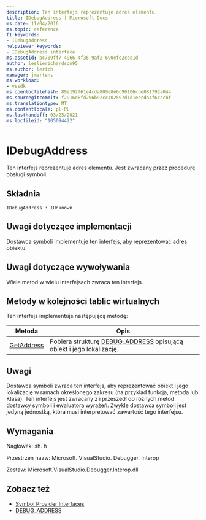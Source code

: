 ```yaml
---
description: Ten interfejs reprezentuje adres elementu.
title: IDebugAddress | Microsoft Docs
ms.date: 11/04/2016
ms.topic: reference
f1_keywords:
- IDebugAddress
helpviewer_keywords:
- IDebugAddress interface
ms.assetid: bc709ff7-4966-4f36-9af2-690efe2cea1d
author: leslierichardson95
ms.author: lerich
manager: jmartens
ms.workload:
- vssdk
ms.openlocfilehash: 89e192f61e4cda809e8e6c90106cbe081392a044
ms.sourcegitcommit: f2916d8fd296b92cc402597d1d1eecda4f6cccbf
ms.translationtype: MT
ms.contentlocale: pl-PL
ms.lasthandoff: 03/25/2021
ms.locfileid: "105094422"
---
```

# <a name="idebugaddress"></a>IDebugAddress
Ten interfejs reprezentuje adres elementu. Jest zwracany przez procedurę obsługi symboli.

## <a name="syntax"></a>Składnia

```
IDebugAddress : IUnknown
```

## <a name="notes-for-implementers"></a>Uwagi dotyczące implementacji
 Dostawca symboli implementuje ten interfejs, aby reprezentować adres obiektu.

## <a name="notes-for-callers"></a>Uwagi dotyczące wywoływania
 Wiele metod w wielu interfejsach zwraca ten interfejs.

## <a name="methods-in-vtable-order"></a>Metody w kolejności tablic wirtualnych
 Ten interfejs implementuje następującą metodę:

|Metoda|Opis|
|------------|-----------------|
|[GetAddress](../../../extensibility/debugger/reference/idebugaddress-getaddress.md)|Pobiera strukturę [DEBUG_ADDRESS](../../../extensibility/debugger/reference/debug-address.md) opisującą obiekt i jego lokalizację.|

## <a name="remarks"></a>Uwagi
 Dostawca symboli zwraca ten interfejs, aby reprezentować obiekt i jego lokalizację w ramach określonego zakresu (na przykład funkcja, metoda lub Klasa). Ten interfejs jest zwracany z i przeszedł do różnych metod dostawcy symboli i ewaluatora wyrażeń. Zwykle dostawca symboli jest jedyną jednostką, która musi interpretować zawartość tego interfejsu.

## <a name="requirements"></a>Wymagania
 Nagłówek: sh. h

 Przestrzeń nazw: Microsoft. VisualStudio. Debugger. Interop

 Zestaw: Microsoft.VisualStudio.Debugger.Interop.dll

## <a name="see-also"></a>Zobacz też
- [Symbol Provider Interfaces](../../../extensibility/debugger/reference/symbol-provider-interfaces.md)
- [DEBUG_ADDRESS](../../../extensibility/debugger/reference/debug-address.md)
